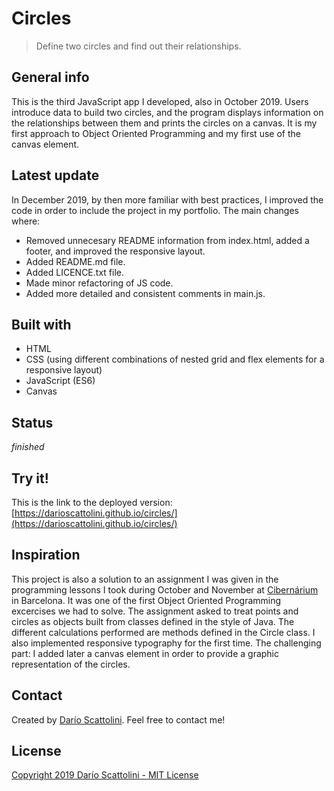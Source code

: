# Circles
> Define two circles and find out their relationships. 

## General info
This is the third JavaScript app I developed, also in October 2019. Users introduce data to build two circles, and the program displays information on the relationships between them and prints the circles on a canvas. It is my first approach to Object Oriented Programming and my first use of the canvas element. 

## Latest update
In December 2019, by then more familiar with best practices, I improved the code in order to include the project in my portfolio. The main changes where:
* Removed unnecesary README information from index.html, added a footer, and improved the responsive layout.
* Added README.md file.
* Added LICENCE.txt file.
* Made minor refactoring of JS code.
* Added more detailed and consistent comments in main.js.

## Built with
* HTML
* CSS (using different combinations of nested grid and flex elements for a responsive layout)
* JavaScript (ES6)
* Canvas

## Status
_finished_

## Try it!
This is the link to the deployed version: [https://darioscattolini.github.io/circles/](https://darioscattolini.github.io/circles/)

## Inspiration
This project is also a solution to an assignment I was given in the programming lessons I took during October and November at [Cibernárium](https://cibernarium.barcelonactiva.cat/) in Barcelona. It was one of the first Object Oriented Programming excercises we had to solve. The assignment asked to treat points and circles as objects built from classes defined in the style of Java. The different calculations performed are methods defined in the Circle class. I also implemented responsive typography for the first time. The challenging part: I added later a canvas element in order to provide a graphic representation of the circles.


## Contact
Created by [Darío Scattolini](https://darioscattolini.github.io). Feel free to contact me!

## License
[Copyright 2019 Darío Scattolini - MIT License](./LICENSE.txt])